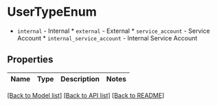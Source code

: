 # UserTypeEnum

* `internal` - Internal * `external` - External * `service_account` - Service Account * `internal_service_account` - Internal Service Account

## Properties
Name | Type | Description | Notes
------------ | ------------- | ------------- | -------------

[[Back to Model list]](../README.md#documentation-for-models) [[Back to API list]](../README.md#documentation-for-api-endpoints) [[Back to README]](../README.md)


